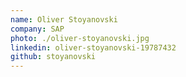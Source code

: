 ```yaml
---
name: Oliver Stoyanovski
company: SAP
photo: ./oliver-stoyanovski.jpg
linkedin: oliver-stoyanovski-19787432
github: stoyanovski
---
```


